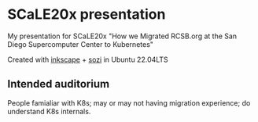 # SCaLE20x presentation

My presentation for SCaLE20x "How we Migrated RCSB.org at the San Diego Supercomputer Center to Kubernetes"

Created with [inkscape](https://github.com/inkscape/inkscape) + [sozi](https://github.com/sozi-projects/Sozi) in Ubuntu 22.04LTS

## Intended auditorium

People famialiar with K8s; may or may not having migration experience; do understand K8s internals.
